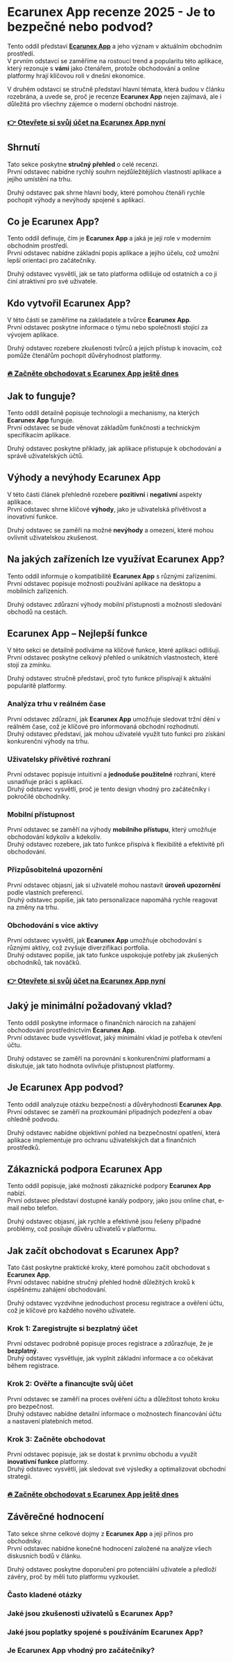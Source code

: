 # Ecarunex App recenze 2025 - Je to bezpečné nebo podvod?
   
Tento oddíl představí **[Ecarunex App](https://tinyurl.com/3dmnsezk)** a jeho význam v aktuálním obchodním prostředí.  
V prvním odstavci se zaměříme na rostoucí trend a popularitu této aplikace, který rezonuje s **vámi** jako čtenářem, protože obchodování a online platformy hrají klíčovou roli v dnešní ekonomice.

V druhém odstavci se stručně představí hlavní témata, která budou v článku rozebrána, a uvede se, proč je recenze **Ecarunex App** nejen zajímavá, ale i důležitá pro všechny zájemce o moderní obchodní nástroje.

### [👉 Otevřete si svůj účet na Ecarunex App nyní](https://tinyurl.com/3dmnsezk)
## Shrnutí  
Tato sekce poskytne **stručný přehled** o celé recenzi.  
První odstavec nabídne rychlý souhrn nejdůležitějších vlastností aplikace a jejího umístění na trhu.

Druhý odstavec pak shrne hlavní body, které pomohou čtenáři rychle pochopit výhody a nevýhody spojené s aplikací.

## Co je Ecarunex App?  
Tento oddíl definuje, čím je **Ecarunex App** a jaká je její role v moderním obchodním prostředí.  
První odstavec nabídne základní popis aplikace a jejího účelu, což umožní lepší orientaci pro začátečníky.

Druhý odstavec vysvětlí, jak se tato platforma odlišuje od ostatních a co ji činí atraktivní pro své uživatele.

## Kdo vytvořil Ecarunex App?  
V této části se zaměříme na zakladatele a tvůrce **Ecarunex App**.  
První odstavec poskytne informace o týmu nebo společnosti stojící za vývojem aplikace.

Druhý odstavec rozebere zkušenosti tvůrců a jejich přístup k inovacím, což pomůže čtenářům pochopit důvěryhodnost platformy.

### [🔥 Začněte obchodovat s Ecarunex App ještě dnes](https://tinyurl.com/3dmnsezk)
## Jak to funguje?  
Tento oddíl detailně popisuje technologii a mechanismy, na kterých **Ecarunex App** funguje.  
První odstavec se bude věnovat základům funkčnosti a technickým specifikacím aplikace.

Druhý odstavec poskytne příklady, jak aplikace přistupuje k obchodování a správě uživatelských účtů.

## Výhody a nevýhody Ecarunex App  
V této části článek přehledně rozebere **pozitivní** i **negativní** aspekty aplikace.  
První odstavec shrne klíčové **výhody**, jako je uživatelská přívětivost a inovativní funkce.

Druhý odstavec se zaměří na možné **nevýhody** a omezení, které mohou ovlivnit uživatelskou zkušenost.

## Na jakých zařízeních lze využívat Ecarunex App?  
Tento oddíl informuje o kompatibilitě **Ecarunex App** s různými zařízeními.  
První odstavec popisuje možnosti používání aplikace na desktopu a mobilních zařízeních.

Druhý odstavec zdůrazní výhody mobilní přístupnosti a možnosti sledování obchodů na cestách.

## Ecarunex App – Nejlepší funkce  
V této sekci se detailně podíváme na klíčové funkce, které aplikaci odlišují.  
První odstavec poskytne celkový přehled o unikátních vlastnostech, které stojí za zmínku.

Druhý odstavec stručně představí, proč tyto funkce přispívají k aktuální popularitě platformy.

### Analýza trhu v reálném čase  
První odstavec zdůrazní, jak **Ecarunex App** umožňuje sledovat tržní dění v reálném čase, což je klíčové pro informovaná obchodní rozhodnutí.  
Druhý odstavec představí, jak mohou uživatelé využít tuto funkci pro získání konkurenční výhody na trhu.

### Uživatelsky přívětivé rozhraní  
První odstavec popisuje intuitivní a **jednoduše použitelné** rozhraní, které usnadňuje práci s aplikací.  
Druhý odstavec vysvětlí, proč je tento design vhodný pro začátečníky i pokročilé obchodníky.

### Mobilní přístupnost  
První odstavec se zaměří na výhody **mobilního přístupu**, který umožňuje obchodování kdykoliv a kdekoliv.  
Druhý odstavec rozebere, jak tato funkce přispívá k flexibilitě a efektivitě při obchodování.

### Přizpůsobitelná upozornění  
První odstavec objasní, jak si uživatelé mohou nastavit **úroveň upozornění** podle vlastních preferencí.  
Druhý odstavec popíše, jak tato personalizace napomáhá rychle reagovat na změny na trhu.

### Obchodování s více aktivy  
První odstavec vysvětlí, jak **Ecarunex App** umožňuje obchodování s různými aktivy, což zvyšuje diverzifikaci portfolia.  
Druhý odstavec popíše, jak tato funkce uspokojuje potřeby jak zkušených obchodníků, tak nováčků.

### [👉 Otevřete si svůj účet na Ecarunex App nyní](https://tinyurl.com/3dmnsezk)
## Jaký je minimální požadovaný vklad?  
Tento oddíl poskytne informace o finančních nárocích na zahájení obchodování prostřednictvím **Ecarunex App**.  
První odstavec bude vysvětlovat, jaký minimální vklad je potřeba k otevření účtu.

Druhý odstavec se zaměří na porovnání s konkurenčními platformami a diskutuje, jak tato hodnota ovlivňuje přístupnost platformy.

## Je Ecarunex App podvod?  
Tento oddíl analyzuje otázku bezpečnosti a důvěryhodnosti **Ecarunex App**.  
První odstavec se zaměří na prozkoumání případných podezření a obav ohledně podvodu.

Druhý odstavec nabídne objektivní pohled na bezpečnostní opatření, která aplikace implementuje pro ochranu uživatelských dat a finančních prostředků.

## Zákaznická podpora Ecarunex App  
Tento oddíl popisuje, jaké možnosti zákaznické podpory **Ecarunex App** nabízí.  
První odstavec představí dostupné kanály podpory, jako jsou online chat, e-mail nebo telefon.

Druhý odstavec objasní, jak rychle a efektivně jsou řešeny případné problémy, což posiluje důvěru uživatelů v platformu.

## Jak začít obchodovat s Ecarunex App?  
Tato část poskytne praktické kroky, které pomohou začít obchodovat s **Ecarunex App**.  
První odstavec nabídne stručný přehled hodně důležitých kroků k úspěšnému zahájení obchodování.

Druhý odstavec vyzdvihne jednoduchost procesu registrace a ověření účtu, což je klíčové pro každého nového uživatele.

### Krok 1: Zaregistrujte si bezplatný účet  
První odstavec podrobně popisuje proces registrace a zdůrazňuje, že je **bezplatný**.  
Druhý odstavec vysvětluje, jak vyplnit základní informace a co očekávat během registrace.

### Krok 2: Ověřte a financujte svůj účet  
První odstavec se zaměří na proces ověření účtu a důležitost tohoto kroku pro bezpečnost.  
Druhý odstavec nabídne detailní informace o možnostech financování účtu a nastavení platebních metod.

### Krok 3: Začněte obchodovat  
První odstavec popisuje, jak se dostat k prvnímu obchodu a využít **inovativní funkce** platformy.  
Druhý odstavec vysvětlí, jak sledovat své výsledky a optimalizovat obchodní strategii.

### [🔥 Začněte obchodovat s Ecarunex App ještě dnes](https://tinyurl.com/3dmnsezk)
## Závěrečné hodnocení  
Tato sekce shrne celkové dojmy z **Ecarunex App** a její přínos pro obchodníky.  
První odstavec nabídne konečné hodnocení založené na analýze všech diskusních bodů v článku.

Druhý odstavec poskytne doporučení pro potenciální uživatele a předloží závěry, proč by měli tuto platformu vyzkoušet.

### Často kladené otázky  
### Jaké jsou zkušenosti uživatelů s Ecarunex App?  
### Jaké jsou poplatky spojené s používáním Ecarunex App?  
### Je Ecarunex App vhodný pro začátečníky?